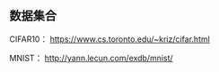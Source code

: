 ## 数据集合
CIFAR10：
https://www.cs.toronto.edu/~kriz/cifar.html

MNIST：
http://yann.lecun.com/exdb/mnist/